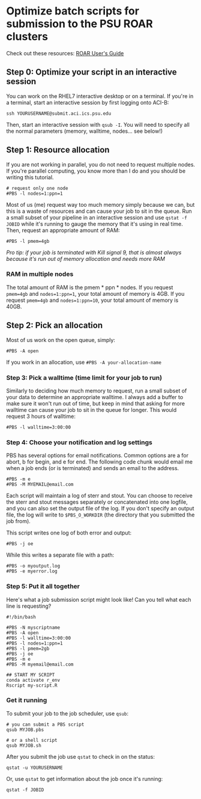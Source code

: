 # Optimize batch scripts for submission to the PSU ROAR clusters

Check out these resources:
[ROAR User's Guide](https://www.icds.psu.edu/computing-services/roar-user-guide/)

## Step 0: Optimize your script in an interactive session

You can work on the RHEL7 interactive desktop or on a terminal. If you're in a terminal, start an interactive session by first logging onto ACI-B:
```
ssh YOURUSERNAME@submit.aci.ics.psu.edu
```

Then, start an interactive session with `qsub -I`. You will need to specify all the normal parameters (memory, walltime, nodes... see below!)

## Step 1: Resource allocation

If you are not working in parallel, you do not need to request multiple nodes. If you're parallel computing, you know more than I do and you should be writing this tutorial.
```
# request only one node
#PBS -l nodes=1:ppn=1
```

Most of us (me) request way too much memory simply because we can, but this is a waste of resources and can cause your job to sit in the queue. Run a small subset of your pipeline in an interactive session and use `qstat -f JOBID` while it's running to gauge the memory that it's using in real time. 
Then, request an appropriate amount of RAM:
```
#PBS -l pmem=4gb
```
*Pro tip: if your job is terminated with Kill signal 9, that is almost always because it's run out of memory allocation and needs more RAM*

### RAM in multiple nodes
The total amount of RAM is the pmem * ppn * nodes. If you request `pmem=4gb` and `nodes=1:ppn=1`, your total amount of memory is 4GB. If you request `pmem=4gb` and `nodes=1:ppn=10`, your total amount of memory is 40GB.

## Step 2: Pick an allocation

Most of us work on the open queue, simply:
```
#PBS -A open
```
If you work in an allocation, use ```#PBS -A your-allocation-name```

### Step 3: Pick a walltime (time limit for your job to run)

Similarly to deciding how much memory to request, run a small subset of your data to determine an appropriate walltime. I always add a buffer to make sure it won't run out of time, but keep in mind that asking for more walltime can cause your job to sit in the queue for longer.
This would request 3 hours of walltime:
```
#PBS -l walltime=3:00:00
```

### Step 4: Choose your notification and log settings

PBS has several options for email notifications. Common options are a for abort, b for begin, and e for end. The following code chunk would email me when a job ends (or is terminated) and sends an email to the address.
```
#PBS -m e
#PBS -M MYEMAIL@email.com
```

Each script will maintain a log of sterr and stout. You can choose to receive the sterr and stout messages separately or concatenated into one logfile, and you can also set the output file of the log. If you don't specify an output file, the log will write to `$PBS_O_WORKDIR` (the directory that you submitted the job from).

This script writes one log of both error and output:
```
#PBS -j oe
```
While this writes a separate file with a path:
```
#PBS -o myoutput.log
#PBS -e myerror.log
```

### Step 5: Put it all together

Here's what a job submission script might look like! Can you tell what each line is requesting?
```
#!/bin/bash

#PBS -N myscriptname
#PBS -A open
#PBS -l walltime=3:00:00
#PBS -l nodes=1:ppn=1
#PBS -l pmem=2gb
#PBS -j oe
#PBS -m e
#PBS -M myemail@email.com

## START MY SCRIPT
conda activate r_env
Rscript my-script.R
```

### Get it running

To submit your job to the job scheduler, use `qsub`:
```
# you can submit a PBS script
qsub MYJOB.pbs

# or a shell script
qsub MYJOB.sh
```

After you submit the job use `qstat` to check in on the status:
```
qstat -u YOURUSERNAME
```

Or, use `qstat` to get information about the job once it's running:
```
qstat -f JOBID
```

